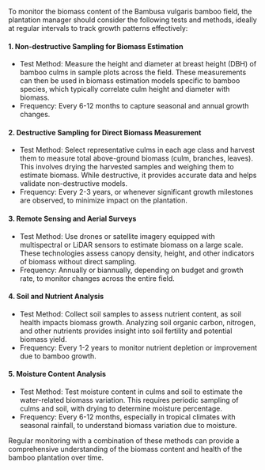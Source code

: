 To monitor the biomass content of the Bambusa vulgaris bamboo field, the plantation manager should consider the following tests and methods, ideally at regular intervals to track growth patterns effectively:

#### 1. Non-destructive Sampling for Biomass Estimation
- Test Method: Measure the height and diameter at breast height (DBH) of bamboo culms in sample plots across the field. These measurements can then be used in biomass estimation models specific to bamboo species, which typically correlate culm height and diameter with biomass.
- Frequency: Every 6-12 months to capture seasonal and annual growth changes.

#### 2. Destructive Sampling for Direct Biomass Measurement
- Test Method: Select representative culms in each age class and harvest them to measure total above-ground biomass (culm, branches, leaves). This involves drying the harvested samples and weighing them to estimate biomass. While destructive, it provides accurate data and helps validate non-destructive models.
- Frequency: Every 2-3 years, or whenever significant growth milestones are observed, to minimize impact on the plantation.

#### 3. Remote Sensing and Aerial Surveys
- Test Method: Use drones or satellite imagery equipped with multispectral or LiDAR sensors to estimate biomass on a large scale. These technologies assess canopy density, height, and other indicators of biomass without direct sampling.
- Frequency: Annually or biannually, depending on budget and growth rate, to monitor changes across the entire field.

#### 4. Soil and Nutrient Analysis
- Test Method: Collect soil samples to assess nutrient content, as soil health impacts biomass growth. Analyzing soil organic carbon, nitrogen, and other nutrients provides insight into soil fertility and potential biomass yield.
- Frequency: Every 1-2 years to monitor nutrient depletion or improvement due to bamboo growth.

#### 5. Moisture Content Analysis
- Test Method: Test moisture content in culms and soil to estimate the water-related biomass variation. This requires periodic sampling of culms and soil, with drying to determine moisture percentage.
- Frequency: Every 6-12 months, especially in tropical climates with seasonal rainfall, to understand biomass variation due to moisture.

Regular monitoring with a combination of these methods can provide a comprehensive understanding of the biomass content and health of the bamboo plantation over time.
